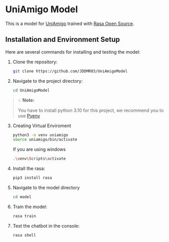 # UniAmigo Model

This is a model for [UniAmigo](https://github.com/JDDMR03/UniAmigo) trained with [Rasa Open Source](https://github.com/RasaHQ/rasa).

## Installation and Environment Setup

Here are several commands for installing and testing the model:

1. Clone the repository:
    ```bash
    git clone https://github.com/JDDMR03/UniAmigoModel
    ```

2. Navigate to the project directory:
    ```bash
    cd UniAmigoModel
    ```

> 💡 **Note:**
> 
> You have to install python 3.10 for this project, we recommend you to use [Pyenv](https://github.com/pyenv/pyenv)

3. Creating Virtual Enviroment
    ```bash
    python3 -m venv uniamigo
    source uniamigo/bin/activate
    ```
    If you are using windows
    ```bash
    .\venv\Scripts\activate
    ```

4. Install the rasa:
    ```bash
    pip3 install rasa
    ```
    
5. Navigate to the model directory
    ```bash
    cd model

5. Train the model:
    ```bash
    rasa train
    ```

6. Test the chatbot in the console:
    ```bash
    rasa shell
    ```

